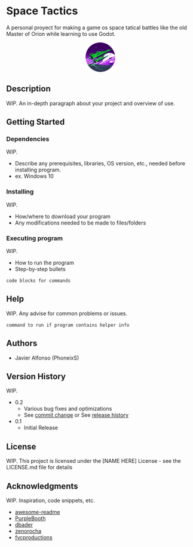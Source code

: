 # Space Tactics

A personal proyect for making a game os space tatical battles like the old Master of Orion while learning to use Godot.

<div align="center">
  <a href="https://github.com/PhoneixS/SpaceTatics">
    <img src="recursos/logo.png" alt="Logo" width="80" height="80">
  </a>
</div>

## Description

WIP. An in-depth paragraph about your project and overview of use.

## Getting Started

### Dependencies

WIP.
* Describe any prerequisites, libraries, OS version, etc., needed before installing program.
* ex. Windows 10

### Installing

WIP.
* How/where to download your program
* Any modifications needed to be made to files/folders

### Executing program

WIP.
* How to run the program
* Step-by-step bullets
```
code blocks for commands
```

## Help

WIP.
Any advise for common problems or issues.
```
command to run if program contains helper info
```

## Authors

 - Javier Alfonso (PhoneixS)

## Version History

WIP.
* 0.2
    * Various bug fixes and optimizations
    * See [commit change]() or See [release history]()
* 0.1
    * Initial Release

## License

WIP.
This project is licensed under the [NAME HERE] License - see the LICENSE.md file for details

## Acknowledgments

WIP.
Inspiration, code snippets, etc.
* [awesome-readme](https://github.com/matiassingers/awesome-readme)
* [PurpleBooth](https://gist.github.com/PurpleBooth/109311bb0361f32d87a2)
* [dbader](https://github.com/dbader/readme-template)
* [zenorocha](https://gist.github.com/zenorocha/4526327)
* [fvcproductions](https://gist.github.com/fvcproductions/1bfc2d4aecb01a834b46)

